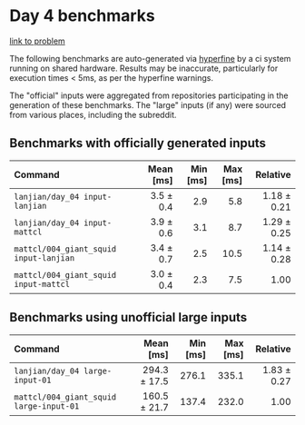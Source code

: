 # Day 4 benchmarks

[link to problem](http://adventofcode.com/2021/day/4)

The following benchmarks are auto-generated via [hyperfine](https://github.com/sharkdp/hyperfine) by a ci system running on shared hardware. Results may be inaccurate, particularly for execution times < 5ms, as per the hyperfine warnings.

The "official" inputs were aggregated from repositories participating in the generation of these benchmarks. The "large" inputs (if any) were sourced from various places, including the subreddit.

## Benchmarks with officially generated inputs
| Command | Mean [ms] | Min [ms] | Max [ms] | Relative |
|:---|---:|---:|---:|---:|
| `lanjian/day_04 input-lanjian` | 3.5 ± 0.4 | 2.9 | 5.8 | 1.18 ± 0.21 |
| `lanjian/day_04 input-mattcl` | 3.9 ± 0.6 | 3.1 | 8.7 | 1.29 ± 0.25 |
| `mattcl/004_giant_squid input-lanjian` | 3.4 ± 0.7 | 2.5 | 10.5 | 1.14 ± 0.28 |
| `mattcl/004_giant_squid input-mattcl` | 3.0 ± 0.4 | 2.3 | 7.5 | 1.00 |
## Benchmarks using unofficial large inputs
| Command | Mean [ms] | Min [ms] | Max [ms] | Relative |
|:---|---:|---:|---:|---:|
| `lanjian/day_04 large-input-01` | 294.3 ± 17.5 | 276.1 | 335.1 | 1.83 ± 0.27 |
| `mattcl/004_giant_squid large-input-01` | 160.5 ± 21.7 | 137.4 | 232.0 | 1.00 |
